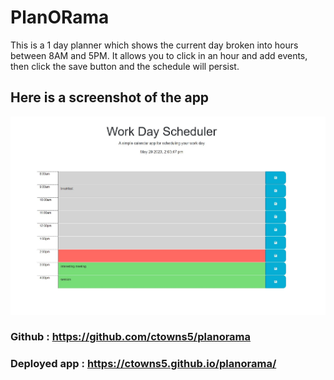# PlanORama

This is a 1 day planner which shows the current day broken into hours between 8AM and 5PM. It allows you to click in an hour and add events, then click the save button and the schedule will persist.

## Here is a screenshot of the app

![picture of the website](/assets/images/planorama.jpg)

### Github : https://github.com/ctowns5/planorama

### Deployed app : https://ctowns5.github.io/planorama/
